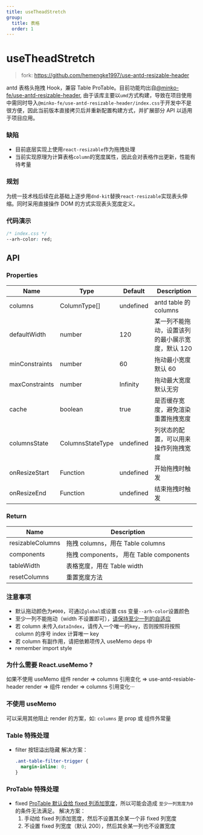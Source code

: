 ```yaml
---
title: useTheadStretch
group:
  title: 表格
  order: 1
---
```


# useTheadStretch

> fork: https://github.com/hemengke1997/use-antd-resizable-header

antd 表格头拖拽 Hook，兼容 Table ProTable。目前功能均出自[@minko-fe/use-antd-resizable-header](https://github.com/hemengke1997/use-antd-resizable-header), 由于该库主要以`umd`方式构建，导致在项目使用中需同时导入`@minko-fe/use-antd-resizable-header/index.css`于开发中不是很方便，因此当前版本直接拷贝后并重新配置构建方式，并扩展部分 API 以适用于项目应用。

### 缺陷

- 目前底层实现上使用`react-resizable`作为拖拽处理
- 当前实现原理为计算表格`column`的宽度属性，因此会对表格作出更新，性能有待考量

### 规划

为统一技术栈后续在此基础上逐步用`dnd-kit`替换`react-resizable`实现表头伸缩。同时采用直接操作 DOM 的方式实现表头宽度定义。

### 代码演示

<code src="./demos/example.tsx" title="简单示例"></code>

<code src="./demos/complex.tsx" title="复杂示例"></code>

```css
/* index.css */
--arh-color: red;
```

<code src="./demos/base.tsx" title="基本用例"></code>

## API

### Properties

| Name           | Type             | Default   | Description                                      |
| -------------- | ---------------- | --------- | ------------------------------------------------ |
| columns        | ColumnType[]     | undefined | antd table 的 columns                            |
| defaultWidth   | number           | 120       | 某一列不能拖动，设置该列的最小展示宽度，默认 120 |
| minConstraints | number           | 60        | 拖动最小宽度 默认 60                             |
| maxConstraints | number           | Infinity  | 拖动最大宽度 默认无穷                            |
| cache          | boolean          | true      | 是否缓存宽度，避免渲染重置拖拽宽度               |
| columnsState   | ColumnsStateType | undefined | 列状态的配置，可以用来操作列拖拽宽度             |
| onResizeStart  | Function         | undefined | 开始拖拽时触发                                   |
| onResizeEnd    | Function         | undefined | 结束拖拽时触发                                   |

### Return

| Name             | Description                             |
| ---------------- | --------------------------------------- |
| resizableColumns | 拖拽 columns，用在 Table columns        |
| components       | 拖拽 components， 用在 Table components |
| tableWidth       | 表格宽度，用在 Table width              |
| resetColumns     | 重置宽度方法                            |

### 注意事项

- 默认拖动颜色为`#000`，可通过`global`或设置 css 变量`--arh-color`设置颜色
- 至少一列不能拖动（width 不设置即可），[请保持至少一列的自适应](https://ant-design.gitee.io/components/table-cn/#components-table-demo-fixed-columns)
- 若 column 未传入`dataIndex`，请传入一个唯一的`key`，否则按照将按照 column 的序号 index 计算唯一 key
- 若 column 有副作用，请把依赖项传入 useMemo deps 中
- remember import style

### 为什么需要 React.useMemo ?

如果不使用 useMemo
组件 render => columns 引用变化 => use-antd-resiable-header render => 组件 render => columns 引用变化···

### 不使用 useMemo

可以采用其他阻止 render 的方案，如: `columns` 是 prop 或 组件外常量

### Table 特殊处理

- filter 按钮溢出隐藏
  解决方案：
  ```css
  .ant-table-filter-trigger {
    margin-inline: 0;
  }
  ```

### ProTable 特殊处理

- fixed
  [ProTable 默认会给 fixed 列添加宽度](https://github.com/ant-design/pro-components/blob/master/packages/table/src/utils/genProColumnToColumn.tsx#L115-L116)，所以可能会造成 `至少一列宽度为0` 的条件无法满足。
  解决方案：
  1. 手动给 fixed 列添加宽度，然后不设置其余某一个非 fixed 列宽度
  2. 不设置 fixed 列宽度（默认 200），然后其余某一列也不设置宽度
